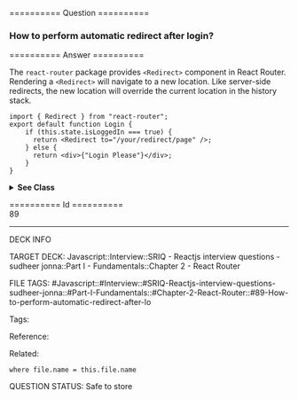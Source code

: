========== Question ==========  

### How to perform automatic redirect after login?  

========== Answer ==========  

The `react-router` package provides `<Redirect>` component in React Router. Rendering a `<Redirect>` will navigate to a new location. Like server-side redirects, the new location will override the current location in the history stack.

<!-- codeblock-start -->
<pre><code class="hljs language-javascript"><span class="hljs-keyword">import</span> { <span class="hljs-title class_">Redirect</span> } <span class="hljs-keyword">from</span> <span class="hljs-string">"react-router"</span>;
<span class="hljs-keyword">export</span> <span class="hljs-keyword">default</span> <span class="hljs-keyword">function</span> <span class="hljs-title class_">Login</span> {
    <span class="hljs-keyword">if</span> (<span class="hljs-variable language_">this</span>.<span class="hljs-property">state</span>.<span class="hljs-property">isLoggedIn</span> === <span class="hljs-literal">true</span>) {
      <span class="hljs-keyword">return</span> <span class="xml"><span class="hljs-tag">&#x3C;<span class="hljs-name">Redirect</span> <span class="hljs-attr">to</span>=<span class="hljs-string">"/your/redirect/page"</span> /></span></span>;
    } <span class="hljs-keyword">else</span> {
      <span class="hljs-keyword">return</span> <span class="xml"><span class="hljs-tag">&#x3C;<span class="hljs-name">div</span>></span>{"Login Please"}<span class="hljs-tag">&#x3C;/<span class="hljs-name">div</span>></span></span>;
    }
}
</code></pre>
<!-- codeblock-end -->

  <details><summary><b>See Class</b></summary>

  <p>

<!-- codeblock-start -->
<pre><code class="hljs language-jsx"><span class="hljs-keyword">import</span> <span class="hljs-title class_">React</span>, { <span class="hljs-title class_">Component</span> } <span class="hljs-keyword">from</span> <span class="hljs-string">'react'</span>;
<span class="hljs-keyword">import</span> { <span class="hljs-title class_">Redirect</span> } <span class="hljs-keyword">from</span> <span class="hljs-string">'react-router'</span>;
<span class="hljs-keyword">export</span> <span class="hljs-keyword">default</span> <span class="hljs-keyword">class</span> <span class="hljs-title class_">LoginComponent</span> <span class="hljs-keyword">extends</span> <span class="hljs-title class_ inherited__">Component</span> {
    <span class="hljs-title function_">render</span>(<span class="hljs-params"></span>) {
        <span class="hljs-keyword">if</span> (<span class="hljs-variable language_">this</span>.<span class="hljs-property">state</span>.<span class="hljs-property">isLoggedIn</span> === <span class="hljs-literal">true</span>) {
            <span class="hljs-keyword">return</span> <span class="xml"><span class="hljs-tag">&#x3C;<span class="hljs-name">Redirect</span> <span class="hljs-attr">to</span>=<span class="hljs-string">'/your/redirect/page'</span> /></span></span>;
        } <span class="hljs-keyword">else</span> {
            <span class="hljs-keyword">return</span> <span class="xml"><span class="hljs-tag">&#x3C;<span class="hljs-name">div</span>></span>{'Login Please'}<span class="hljs-tag">&#x3C;/<span class="hljs-name">div</span>></span></span>;
        }
    }
}
</code></pre>
<!-- codeblock-end -->

   </p>

   </details>

========== Id ==========  
89

---

DECK INFO

TARGET DECK: Javascript::Interview::SRIQ - Reactjs interview questions - sudheer jonna::Part I - Fundamentals::Chapter 2 - React Router

FILE TAGS: #Javascript::#Interview::#SRIQ-Reactjs-interview-questions-sudheer-jonna::#Part-I-Fundamentals::#Chapter-2-React-Router::#89-How-to-perform-automatic-redirect-after-lo

Tags:

Reference:

Related:

```dataview
where file.name = this.file.name
```
QUESTION STATUS: Safe to store
